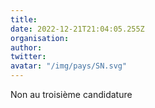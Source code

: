```yaml
---
title: 
date: 2022-12-21T21:04:05.255Z
organisation: 
author: 
twitter: 
avatar: "/img/pays/SN.svg"
---
```


Non au troisième candidature 